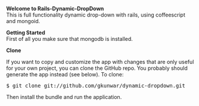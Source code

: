 <b>Welcome to Rails-Dynamic-DropDown</b><br>
This is full functionality dynamic drop-down with rails, using coffeescript and mongoid.

<b>Getting Started</b><br>
First of all you make sure that mongodb is installed. <br>

<b>Clone</b>

If you want to copy and customize the app with changes that are only useful for your own project, you can clone the GitHub repo. You probably should generate the app instead (see below). To clone:

<pre>$ git clone git://github.com/gkunwar/dynamic-dropdown.git</pre>
Then install the bundle and run the application.

